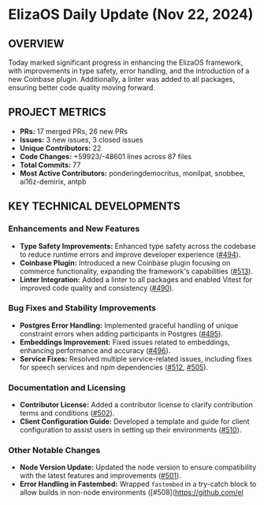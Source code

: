 # ElizaOS Daily Update (Nov 22, 2024)

## OVERVIEW 
Today marked significant progress in enhancing the ElizaOS framework, with improvements in type safety, error handling, and the introduction of a new Coinbase plugin. Additionally, a linter was added to all packages, ensuring better code quality moving forward.

## PROJECT METRICS
- **PRs:** 17 merged PRs, 26 new PRs
- **Issues:** 3 new issues, 3 closed issues
- **Unique Contributors:** 22
- **Code Changes:** +59923/-48601 lines across 87 files
- **Total Commits:** 77
- **Most Active Contributors:** ponderingdemocritus, monilpat, snobbee, ai16z-demirix, antpb

## KEY TECHNICAL DEVELOPMENTS

### Enhancements and New Features
- **Type Safety Improvements:** Enhanced type safety across the codebase to reduce runtime errors and improve developer experience ([#494](https://github.com/elizaos/eliza/pull/494)).
- **Coinbase Plugin:** Introduced a new Coinbase plugin focusing on commerce functionality, expanding the framework's capabilities ([#513](https://github.com/elizaos/eliza/pull/513)).
- **Linter Integration:** Added a linter to all packages and enabled Vitest for improved code quality and consistency ([#490](https://github.com/elizaos/eliza/pull/490)).

### Bug Fixes and Stability Improvements
- **Postgres Error Handling:** Implemented graceful handling of unique constraint errors when adding participants in Postgres ([#495](https://github.com/elizaos/eliza/pull/495)).
- **Embeddings Improvement:** Fixed issues related to embeddings, enhancing performance and accuracy ([#496](https://github.com/elizaos/eliza/pull/496)).
- **Service Fixes:** Resolved multiple service-related issues, including fixes for speech services and npm dependencies ([#512](https://github.com/elizaos/eliza/pull/512), [#505](https://github.com/elizaos/eliza/pull/505)).

### Documentation and Licensing
- **Contributor License:** Added a contributor license to clarify contribution terms and conditions ([#502](https://github.com/elizaos/eliza/pull/502)).
- **Client Configuration Guide:** Developed a template and guide for client configuration to assist users in setting up their environments ([#510](https://github.com/elizaos/eliza/pull/510)).

### Other Notable Changes
- **Node Version Update:** Updated the node version to ensure compatibility with the latest features and improvements ([#501](https://github.com/elizaos/eliza/pull/501)).
- **Error Handling in Fastembed:** Wrapped `fastembed` in a try-catch block to allow builds in non-node environments ([#508](https://github.com/el